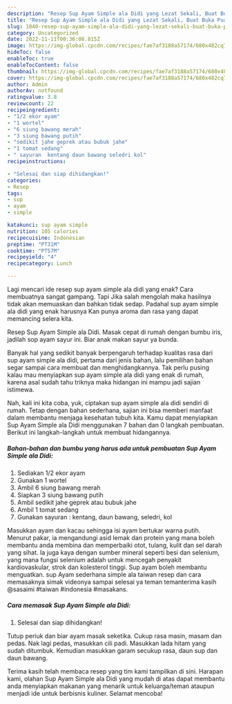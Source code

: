 ```yaml
---
description: "Resep Sup Ayam Simple ala Didi yang Lezat Sekali, Buat Buka Puasa Enak Banget"
title: "Resep Sup Ayam Simple ala Didi yang Lezat Sekali, Buat Buka Puasa Enak Banget"
slug: 1840-resep-sup-ayam-simple-ala-didi-yang-lezat-sekali-buat-buka-puasa-enak-banget
category: Uncategorized
date: 2022-11-11T00:36:08.815Z
image: https://img-global.cpcdn.com/recipes/fae7af3188a57174/680x482cq70/sup-ayam-simple-ala-didi-foto-resep-utama.jpg
hideToc: false
enableToc: true
enableTocContent: false
thumbnail: https://img-global.cpcdn.com/recipes/fae7af3188a57174/680x482cq70/sup-ayam-simple-ala-didi-foto-resep-utama.jpg
cover: https://img-global.cpcdn.com/recipes/fae7af3188a57174/680x482cq70/sup-ayam-simple-ala-didi-foto-resep-utama.jpg
author: Admin
authorAv: notfound
ratingvalue: 3.8
reviewcount: 22
recipeingredient:
- "1/2 ekor ayam"
- "1 wortel"
- "6 siung bawang merah"
- "3 siung bawang putih"
- "sedikit jahe geprek atau bubuk jahe"
- "1 tomat sedang"
- " sayuran  kentang daun bawang seledri kol"
recipeinstructions:

- "Selesai dan siap dihidangkan!"
categories:
- Resep
tags:
- sup
- ayam
- simple

katakunci: sup ayam simple 
nutrition: 105 calories
recipecuisine: Indonesian
preptime: "PT31M"
cooktime: "PT57M"
recipeyield: "4"
recipecategory: Lunch

---
```



Lagi mencari ide resep sup ayam simple ala didi yang enak? Cara membuatnya sangat gampang. Tapi Jika salah mengolah maka hasilnya tidak akan memuaskan dan bahkan tidak sedap. Padahal sup ayam simple ala didi yang enak harusnya Kan punya aroma dan rasa yang dapat memancing selera kita.


Resep Sup Ayam Simple ala Didi. Masak cepat di rumah dengan bumbu iris, jadilah sop ayam sayur ini. Biar anak makan sayur ya bunda.

Banyak hal yang sedikit banyak berpengaruh terhadap kualitas rasa dari sup ayam simple ala didi, pertama dari jenis bahan, lalu pemilihan bahan segar sampai cara membuat dan menghidangkannya. Tak perlu pusing kalau mau menyiapkan sup ayam simple ala didi yang enak di rumah, karena asal sudah tahu triknya maka hidangan ini mampu jadi sajian istimewa.


Nah, kali ini kita coba, yuk, ciptakan sup ayam simple ala didi sendiri di rumah. Tetap dengan bahan sederhana, sajian ini bisa memberi manfaat dalam membantu menjaga kesehatan tubuh kita. Kamu dapat menyiapkan Sup Ayam Simple ala Didi menggunakan 7 bahan dan 0 langkah pembuatan. Berikut ini langkah-langkah untuk membuat hidangannya.

<!--inarticleads1-->

##### Bahan-bahan dan bumbu yang harus ada untuk pembuatan Sup Ayam Simple ala Didi:

1. Sediakan 1/2 ekor ayam
1. Gunakan 1 wortel
1. Ambil 6 siung bawang merah
1. Siapkan 3 siung bawang putih
1. Ambil sedikit jahe geprek atau bubuk jahe
1. Ambil 1 tomat sedang
1. Gunakan  sayuran : kentang, daun bawang, seledri, kol


Masukkan ayam dan kacau sehingga isi ayam bertukar warna putih. Menurut pakar, ia mengandungi asid lemak dan protein yang mana boleh membantu anda membina dan memperbaiki otot, tulang, kulit dan sel darah yang sihat. Ia juga kaya dengan sumber mineral seperti besi dan selenium, yang mana fungsi selenium adalah untuk mencegah penyakit kardiovaskular, strok dan kolesterol tinggi. Sup ayam boleh membantu menguatkan. sup Ayam sederhana simple ala taiwan resep dan cara memasaknya simak videonya sampai selesai ya teman temanterima kasih @sasaimi #taiwan #indonesia #masakans. 

<!--inarticleads2-->

##### Cara memasak Sup Ayam Simple ala Didi:


1. Selesai dan siap dihidangkan!

Tutup periuk dan biar ayam masak seketika. Cukup rasa masin, masam dan pedas. Nak lagi pedas, masukkan cili padi. Masukkan lada hitam yang sudah ditumbuk. Kemudian masukkan garam secukup rasa, daun sup dan daun bawang. 

Terima kasih telah membaca resep yang tim kami tampilkan di sini. Harapan kami, olahan Sup Ayam Simple ala Didi yang mudah di atas dapat membantu anda menyiapkan makanan yang menarik untuk keluarga/teman ataupun menjadi ide untuk berbisnis kuliner. Selamat mencoba!
